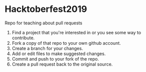 # Hacktoberfest2019
Repo for teaching about pull requests

1. Find a project that you're interested in or you see some way to contribute.
2. Fork a copy of that repo to your own github account.
3. Create a branch for your changes.
4. Add or edit files to make suggested changes.
5. Commit and push to your fork of the repo.
6. Create a pull request back to the original source.
